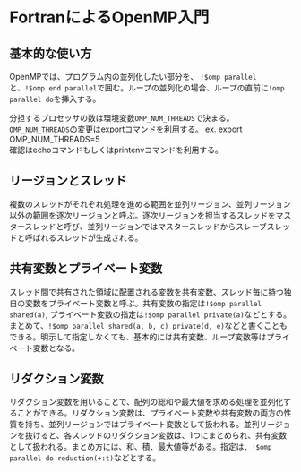 # FortranによるOpenMP入門

## 基本的な使い方
OpenMPでは、プログラム内の並列化したい部分を、 `!$omp parallel`と、`!$omp end parallel`で囲む。ループの並列化の場合、ループの直前に`!omp parallel do`を挿入する。

分担するプロセッサの数は環境変数`OMP_NUM_THREADS`で決まる。  
`OMP_NUM_THREADS`の変更はexportコマンドを利用する。 ex. export OMP_NUM_THREADS=5  
確認はechoコマンドもしくはprintenvコマンドを利用する。

## リージョンとスレッド
複数のスレッドがそれぞれ処理を進める範囲を並列リージョン、並列リージョン以外の範囲を逐次リージョンと呼ぶ。逐次リージョンを担当するスレッドをマスタースレッドと呼び、並列リージョンではマスタースレッドからスレーブスレッドと呼ばれるスレッドが生成される。

## 共有変数とプライベート変数
スレッド間で共有された領域に配置される変数を共有変数、スレッド毎に持つ独自の変数をプライベート変数と呼ぶ。共有変数の指定は`!$omp parallel shared(a)`, プライベート変数の指定は`!$omp parallel private(a)`などとする。まとめて、`!$omp parallel shared(a, b, c) private(d, e)`などと書くこともできる。明示して指定しなくても、基本的には共有変数、ループ変数等はプライベート変数となる。

## リダクション変数
リダクション変数を用いることで、配列の総和や最大値を求める処理を並列化することができる。リダクション変数は、プライベート変数や共有変数の両方の性質を持ち、並列リージョンではプライベート変数として扱われる。並列リージョンを抜けると、各スレッドのリダクション変数は、1つにまとめられ、共有変数として扱われる。まとめ方には、和、積、最大値等がある。指定は、`!$omp parallel do reduction(+:t)`などとする。